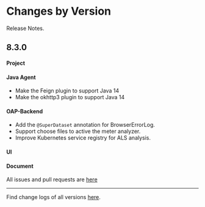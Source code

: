 Changes by Version
==================
Release Notes.

8.3.0
------------------
#### Project

#### Java Agent
* Make the Feign plugin to support Java 14
* Make the okhttp3 plugin to support Java 14

#### OAP-Backend
* Add the `@SuperDataset` annotation for BrowserErrorLog.
* Support choose files to active the meter analyzer.
* Improve Kubernetes service registry for ALS analysis.

#### UI

#### Document

All issues and pull requests are [here](https://github.com/apache/skywalking/milestone/62?closed=1)

------------------
Find change logs of all versions [here](changes).
